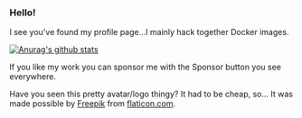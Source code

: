 ### Hello!

I see you've found my profile page...I mainly hack together Docker images.

[![Anurag's github stats](https://github-readme-stats.vercel.app/api?username=mrhotio)](https://github.com/anuraghazra/github-readme-stats)

If you like my work you can sponsor me with the Sponsor button you see everywhere.

Have you seen this pretty avatar/logo thingy? It had to be cheap, so... It was made possible by [Freepik](https://www.flaticon.com/authors/freepik) from [flaticon.com](https://www.flaticon.com).
